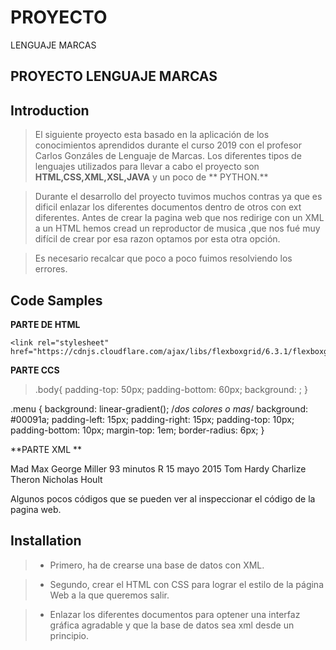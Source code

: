 # PROYECTO
LENGUAJE MARCAS
## **PROYECTO LENGUAJE MARCAS**

## Introduction

> El siguiente proyecto  esta basado en la aplicación de los conocimientos aprendidos durante el curso 2019 con el profesor Carlos Gonzáles de Lenguaje de Marcas.
Los diferentes tipos de lenguajes utilizados para llevar a cabo el proyecto son **HTML,CSS,XML,XSL,JAVA** y un poco 
de ** PYTHON.**

> Durante el desarrollo del proyecto tuvimos muchos contras ya que es dificil  enlazar los diferentes documentos dentro de otros con ext diferentes.
> Antes de crear la pagina web que nos redirige con un XML a un HTML hemos cread un reproductor de musica ,que nos fué muy difícil de crear por esa razon optamos por esta otra opción.

> Es necesario recalcar que poco a poco fuimos resolviendo los errores.

## Code Samples


**PARTE DE HTML**
> <link rel="stylesheet" type="text/css" href="{{ url_for('static', filename='css/style.css')}}">
    <link rel="stylesheet" href="https://cdnjs.cloudflare.com/ajax/libs/flexboxgrid/6.3.1/flexboxgrid.min.css"

**PARTE CCS**

> .body{
  padding-top: 50px;
  padding-bottom: 60px;
  background: ;
}

.menu {
  background: linear-gradient(); /*dos colores o mas*/
  background:  #00091a;
  padding-left: 15px;
  padding-right: 15px;
  padding-top: 10px;
  padding-bottom: 10px;
  margin-top: 1em;
  border-radius: 6px;
}



 **PARTE XML **

<?xml version="1.0" encoding="UTF-8"?>
<cine>
    <pelicula categoria="accion">
        <titulo idioma="ingles">Mad Max</titulo>
        <director>George Miller</director>
       <duracion>93 minutos</duracion>
        <clasificacion>R</clasificacion>
        <estreno>15 mayo 2015</estreno>
        <reparto>Tom Hardy</reparto>
        <reparto>Charlize Theron</reparto>
        <reparto>Nicholas Hoult</reparto>
    </pelicula>

Algunos pocos códigos que se pueden ver al inspeccionar el código de la pagina web.










## Installation

>*  Primero, ha de crearse una base de datos con XML.

> * Segundo, crear el HTML con CSS para lograr el estilo de la página Web a la que queremos salir.

>*  Enlazar los diferentes documentos para optener una interfaz gráfica agradable y que la base de datos sea xml desde un principio.
